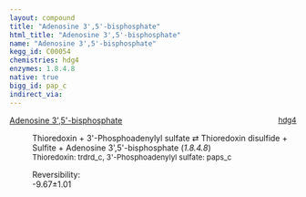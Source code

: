 ```yaml
---
layout: compound
title: "Adenosine 3',5'-bisphosphate"
html_title: "Adenosine 3',5'-bisphosphate"
name: "Adenosine 3',5'-bisphosphate"
kegg_id: C00054
chemistries: hdg4
enzymes: 1.8.4.8
native: true
bigg_id: pap_c
indirect_via:
---
```

<dl><dt class='rs-product'><a href='{{ site.url }}{{ site.baseurl }}/compounds/C00054' class='link-dark' data-bs-toggle='tooltip' data-bs-html='true' data-bs-title='KEGG: C00054'>Adenosine 3',5'-bisphosphate</a><span style='float: right; max-width: 40%'><a href='{{ site.url }}{{ site.baseurl }}/chemistries/hdg4' class='link-dark opacity-50' style='font-size: small; word-wrap: anywhere;'>hdg4</a></span></dt><dd><p>Thioredoxin + 3'-Phosphoadenylyl sulfate &#8644; Thioredoxin disulfide + Sulfite + Adenosine 3',5'-bisphosphate (<i>1.8.4.8</i>)<br /><span style='font-size: small;'><span data-bs-toggle='tooltip' data-bs-html='true' data-bs-title='KEGG: C00342'>Thioredoxin</span>: trdrd_c, <span data-bs-toggle='tooltip' data-bs-html='true' data-bs-title='KEGG: C00053'>3'-Phosphoadenylyl sulfate</span>: paps_c</span><br /><div class="reversibility_info">Reversibility: <div class="progress" style="flex-direction: row-reverse;"><div class="progress-bar bg-success" role="progressbar" style="width: 96.72%" aria-valuenow="-9.671588158110314" aria-valuemin="0" aria-valuemax="10"></div><div class="progress-bar bg-warning" role="progressbar" style="width: 10.13%" aria-valuenow="-9.671588158110314" aria-valuemin="0" aria-valuemax="10"></div></div><span>-9.67&plusmn;1.01</span><div class="progress"><div class="progress-bar bg-danger" role="progressbar" style="width: 0%" aria-valuenow="-9.671588158110314" aria-valuemin="0" aria-valuemax="10"></div></div></div></p><dl></dl></dd></dl>